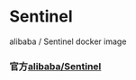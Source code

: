 # Sentinel
alibaba / Sentinel docker image
### 官方[alibaba/Sentinel](https://github.com/alibaba/Sentinel)
